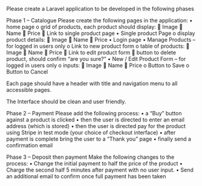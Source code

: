 Please create a Laravel application to be developed in the following phases

Phase 1 – Catalogue
Please create the following pages in the application:
•	home page
o	grid of products, each product should display:
	Image
	Name
	Price
	Link to single product page
•	Single product Page 
o	display product details:
	Image
	Name
	Price
•	Login page
•	Manage Products –  for logged in users only
o	Link to new product form
o	table of products: 
	Image
	Name
	Price
	Link to edit product form
	button to delete product, should confirm “are you sure?”
•	New / Edit Product Form – for logged in users only
o	inputs:
	Image
	Name
	Price
o	Button to Save
o	Button to Cancel

Each page should have a header with title and navigation menu to all accessible pages.

The Interface should be clean and user friendly.

Phase 2 – Payment
Please add the following process:
•	a “Buy” button against a product is clicked
•	then the user is directed to enter an email address (which is stored)
•	then the user is directed pay for the product using Stripe in test mode (your choice of checkout interface)
•	after payment is complete bring the user to a “Thank you” page
•	finally send a confirmation email

Phase 3 – Deposit then payment
Make the following changes to the process:
•	Change the initial payment to half the price of the product
•	Charge the second half 5 minutes after payment with no user input.
•	Send an additional email to confirm once full payment has been taken
